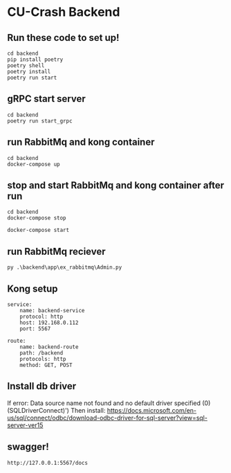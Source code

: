 # CU-Crash Backend

## Run these code to set up!

```
cd backend
pip install poetry
poetry shell
poetry install
poetry run start
```

## gRPC start server
```
cd backend
poetry run start_grpc
```

## run RabbitMq and kong container
```
cd backend
docker-compose up
```

## stop and start RabbitMq and kong container after run
```
cd backend
docker-compose stop

docker-compose start
```

## run RabbitMq reciever
```
py .\backend\app\ex_rabbitmq\Admin.py
```

## Kong setup
```
service:
    name: backend-service
    protocol: http
    host: 192.168.0.112
    port: 5567

route:
    name: backend-route
    path: /backend
    protocols: http
    method: GET, POST
```

## Install db driver
If error:
    Data source name not found and no default driver specified (0) (SQLDriverConnect)')
Then install:
    https://docs.microsoft.com/en-us/sql/connect/odbc/download-odbc-driver-for-sql-server?view=sql-server-ver15
## swagger!

```
http://127.0.0.1:5567/docs
```
